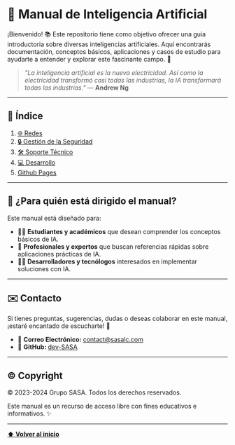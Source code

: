 # 🤖 **Manual de Inteligencia Artificial**  

¡Bienvenido! 📚 Este repositorio tiene como objetivo ofrecer una guía introductoria sobre diversas inteligencias artificiales. Aquí encontrarás documentación, conceptos básicos, aplicaciones y casos de estudio para ayudarte a entender y explorar este fascinante campo. 🚀  

> *"La inteligencia artificial es la nueva electricidad. Así como la electricidad transformó casi todas las industrias, la IA transformará todas las industrias."* — **Andrew Ng**  

---

## 📜 Índice  

1. [🌐 Redes](./src/documents/ciscoAI-Network.md)  
2. [🔒 Gestión de la Seguridad](./src/documents/Darktrace.md)  
3. [🛠️ Soporte Técnico](./src/documents/gemini.md)   
4. [💻 Desarrollo](./src/documents/GithubCopilot.md)
5. [Github Pages](./src/documents/Github-Web.md)

---

## 🎯 ¿Para quién está dirigido el manual?  

Este manual está diseñado para:  

- 🧑‍🎓 **Estudiantes y académicos** que desean comprender los conceptos básicos de IA.  
- 💼 **Profesionales y expertos** que buscan referencias rápidas sobre aplicaciones prácticas de IA.  
- 👩‍💻 **Desarrolladores y tecnólogos** interesados en implementar soluciones con IA.  

---

## ✉️ **Contacto**  

Si tienes preguntas, sugerencias, dudas o deseas colaborar en este manual, ¡estaré encantado de escucharte! 💬  

- 📧 **Correo Electrónico:** contact@sasalc.com  
- 🐙 **GitHub:** [dev-SASA](https://github.com/AdriaManero-ITB2425)  

---

## ©️ Copyright  

© 2023-2024 Grupo SASA. Todos los derechos reservados.  

Este manual es un recurso de acceso libre con fines educativos e informativos. ✨  

---

[**⬆️ Volver al inicio**](#manual-de-inteligencia-artificial)
